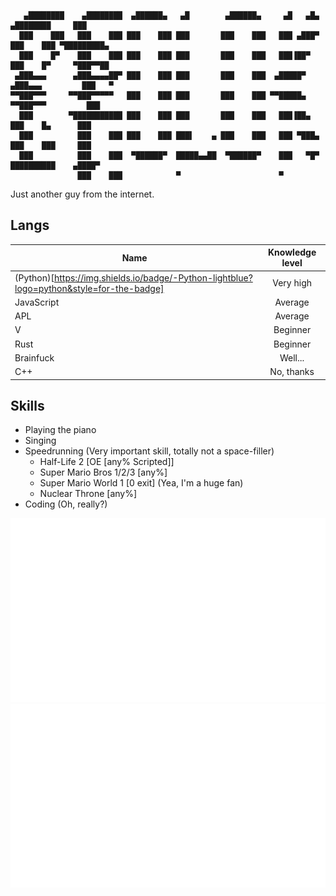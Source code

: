 ```
   ▄████████    ▄████████  ▄██████▄   ▄█        ▄██████▄     ▄█   ▄█▄    ▄████████     ███     
  ███    ███   ███    ███ ███    ███ ███       ███    ███   ███ ▄███▀   ███    ███ ▀█████████▄ 
  ███    █▀    ███    ███ ███    ███ ███       ███    ███   ███▐██▀     ███    █▀     ▀███▀▀██ 
 ▄███▄▄▄      ▄███▄▄▄▄██▀ ███    ███ ███       ███    ███  ▄█████▀     ▄███▄▄▄         ███   ▀ 
▀▀███▀▀▀     ▀▀███▀▀▀▀▀   ███    ███ ███       ███    ███ ▀▀█████▄    ▀▀███▀▀▀         ███     
  ███        ▀███████████ ███    ███ ███       ███    ███   ███▐██▄     ███    █▄      ███     
  ███          ███    ███ ███    ███ ███▌    ▄ ███    ███   ███ ▀███▄   ███    ███     ███     
  ███          ███    ███  ▀██████▀  █████▄▄██  ▀██████▀    ███   ▀█▀   ██████████    ▄████▀   
               ███    ███            ▀                      ▀                                  
```
Just another guy from the internet.

## Langs
| Name       | Knowledge level |
|------------|:---------------:|
| (Python)[https://img.shields.io/badge/-Python-lightblue?logo=python&style=for-the-badge]     | Very high       |
| JavaScript | Average         |
| APL        | Average         |
| V          | Beginner        |
| Rust       | Beginner        |
| Brainfuck  | Well...         |
| C++        | No, thanks      |

## Skills
+ Playing the piano
+ Singing
+ Speedrunning (Very important skill, totally not a space-filler)
   + Half-Life 2 [OE [any% Scripted]]
   + Super Mario Bros 1/2/3 [any%]
   + Super Mario World 1 [0 exit] (Yea, I'm a huge fan)
   + Nuclear Throne [any%]
+ Coding (Oh, really?)

![](https://raw.githubusercontent.com/Froloket64/github-stats-transparent/output/generated/overview.svg)
![](https://raw.githubusercontent.com/Froloket64/github-stats-transparent/output/generated/languages.svg)

